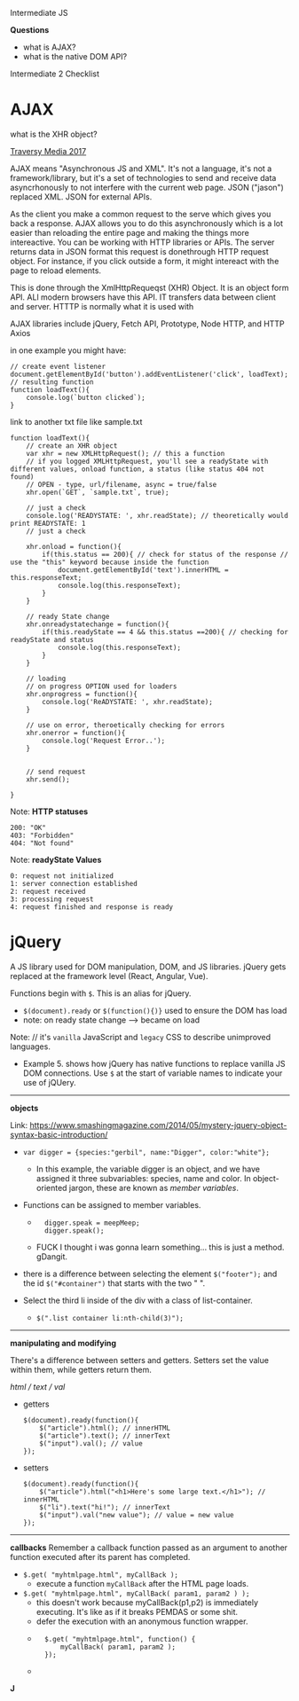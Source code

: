 Intermediate JS


**Questions**
- what is AJAX?
- what is the native DOM API?


Intermediate 2 Checklist


# AJAX
what is the XHR object?

[Traversy Media 2017](https://www.youtube.com/watch?v=82hnvUYY6QA)

AJAX means "Asynchronous JS and XML". It's not a language, it's not a framework/library, but it's a set of technologies to send and receive data asyncrhonously to not interfere with the current web page. JSON ("jason") replaced XML. JSON for external APIs.

As the client you make a common request to the serve which gives you back a response. AJAX allows you to do this asynchronously which is a lot easier than reloading the entire page and making the things more intereactive. You can be working with HTTP libraries or APIs. The server returns data in JSON format this request is donethrough HTTP request object. For instance, if you click outside a form, it might intereact with the page to reload elements.

This is done through the XmlHttpRequeqst (XHR) Object. It is an object form API. ALl modern browsers have this API. IT transfers data between client and server. HTTTP is normally what it is used with

AJAX libraries include jQuery, Fetch API, Prototype, Node HTTP, and HTTP Axios

in one example you might have: 
```
// create event listener
document.getElementById('button').addEventListener('click', loadText);
// resulting function
function loadText(){
    console.log(`button clicked`);
}
```
link to another txt file like sample.txt
```
function loadText(){
    // create an XHR object
    var xhr = new XMLHttpRequest(); // this a function
    // if you logged XMLHttpRequest, you'll see a readyState with different values, onload function, a status (like status 404 not found)
    // OPEN - type, url/filename, async = true/false
    xhr.open(`GET`, `sample.txt`, true);
    
    // just a check
    console.log('READYSTATE: ', xhr.readState); // theoretically would print READYSTATE: 1
    // just a check

    xhr.onload = function(){
        if(this.status == 200){ // check for status of the response // use the "this" keyword because inside the function
            document.getElementById('text').innerHTML = this.responseText;
            console.log(this.responseText);
        }
    }
    
    // ready State change
    xhr.onreadystatechange = function(){
        if(this.readyState == 4 && this.status ==200){ // checking for readyState and status
            console.log(this.responseText);
        }
    }
    
    // loading
    // on progress OPTION used for loaders
    xhr.onprogress = function(){
        console.log('ReADYSTATE: ', xhr.readState);
    }
    
    // use on error, theroetically checking for errors
    xhr.onerror = function(){
        console.log('Request Error..');
    }
    
    
    // send request
    xhr.send();
    
}
```

Note: **HTTP statuses**
```
200: "OK"
403: "Forbidden"
404: "Not found"
```

Note: **readyState Values**
```
0: request not initialized
1: server connection established
2: request received
3: processing request
4: request finished and response is ready
```



# jQuery
A JS library used for DOM manipulation, DOM, and JS libraries. jQuery gets replaced at the framework level (React, Angular, Vue).

Functions begin with `$`. This is an alias for jQuery.


- `$(document).ready` or `$(function(){)}` used to ensure the DOM has load
- note: on ready state change --> became on load


Note: // it's `vanilla` JavaScript and `legacy` CSS to describe unimproved languages.


- Example 5. shows how jQuery has native functions to replace vanilla JS DOM connections. Use `$` at the start of variable names to indicate  your use of jQUery.

 ----------
**objects**

Link: https://www.smashingmagazine.com/2014/05/mystery-jquery-object-syntax-basic-introduction/


- `var digger = {species:"gerbil", name:"Digger", color:"white"};`
    - In this example, the variable digger is an object, and we have assigned it three subvariables: species, name and color. In object-oriented jargon, these are known as *member variables*.
- Functions can be assigned to member variables.
    - ```
        digger.speak = meepMeep;
        digger.speak();
        ``` 
    - FUCK I thought i was gonna learn something... this is just a method. gDangit.
    
- there is a difference between selecting the element `$("footer");` and the id `$("#container")` that starts with the two " ". 
- Select the third li inside of the div with a class of list-container.
    - `$(".list container li:nth-child(3)");`
    
 ----------
**manipulating and modifying**

There's a difference between setters and getters. Setters set the value within them, while getters return them.

*html / text / val*

- getters
    ```
    $(document).ready(function(){
        $("article").html(); // innerHTML
        $("article").text(); // innerText
        $("input").val(); // value
    });
    ```

- setters
    ```
    $(document).ready(function(){
        $("article").html("<h1>Here's some large text.</h1>"); // innerHTML
        $("li").text("hi!"); // innerText
        $("input").val("new value"); // value = new value
    });
    ```

    
    

 ----------
**callbacks**
Remember a callback function passed as an argument to another function executed after its parent has completed. 

- `$.get( "myhtmlpage.html", myCallBack );`
    - execute a function `myCallBack` after the HTML page loads.
- `$.get( "myhtmlpage.html", myCallBack( param1, param2 ) );`
    - this doesn't work because myCallBack(p1,p2) is immediately executing. It's like as if it breaks PEMDAS or some shit.
    - defer the execution with an anonymous function wrapper.
    - ``` 
        $.get( "myhtmlpage.html", function() {
            myCallBack( param1, param2 );
        }); 
        ```
    - 





**J**

